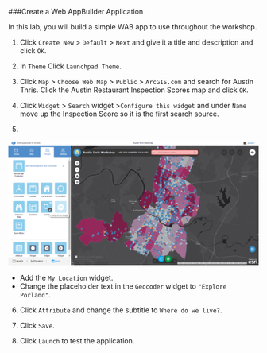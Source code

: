 ###Create a Web AppBuilder Application

In this lab, you will build a simple WAB app to use throughout the workshop.

1. Click `Create New` > `Default` > `Next` and give it a title and description and click `OK`.

2. In `Theme` Click `Launchpad Theme`.

3. Click `Map` > `Choose Web Map` > `Public` > `ArcGIS.com` and search for Austin Tnris. Click the Austin Restaurant Inspection    Scores map and click `OK`.

4. Click `Widget` > `Search` widget >`Configure this widget` and under `Name` move up the Inspection Score so it is the first      search source.
5. 
![wab_searchwidget](./wab_searchwidget.png)

 * Add the `My Location` widget.
 * Change the placeholder text in the `Geocoder` widget to `"Explore Porland"`.

6. Click `Attribute` and change the subtitle to `Where do we live?`.

7. Click `Save`.

8. Click `Launch` to test the application.

